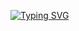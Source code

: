 [![Typing SVG](https://readme-typing-svg.demolab.com?font=Pacifico&pause=1000&color=9C9C9C&center=true&width=1000&lines=Programmer;Frontend;Backend)](https://git.io/typing-svg)
